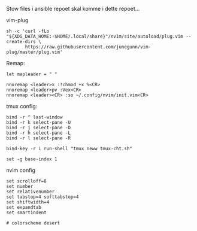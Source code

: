 Stow files i ansible repoet skal komme i dette repoet...

vim-plug

```shell
sh -c 'curl -fLo "${XDG_DATA_HOME:-$HOME/.local/share}"/nvim/site/autoload/plug.vim --create-dirs \
       https://raw.githubusercontent.com/junegunn/vim-plug/master/plug.vim'
```

Remap:

```shell
let mapleader = " "

nnoremap <leader>x :!chmod +x %<CR>
nnoremap <leader>pv :Vex<CR>
nnoremap <leader><CR> :so ~/.config/nvim/init.vim<CR>
```

tmux config:

```shell
bind -r ^ last-window
bind -r k select-pane -U
bind -r j select-pane -D
bind -r h select-pane -L
bind -r l select-pane -R
```
  
```shell
bind-key -r i run-shell "tmux neww tmux-cht.sh"
```
  
```shell
set -g base-index 1
```

nvim config

```shell
set scrolloff=8
set number
set relativenumber
set tabstop=4 softtabstop=4
set shiftwidth=4
set expandtab
set smartindent

# colorscheme desert
```
